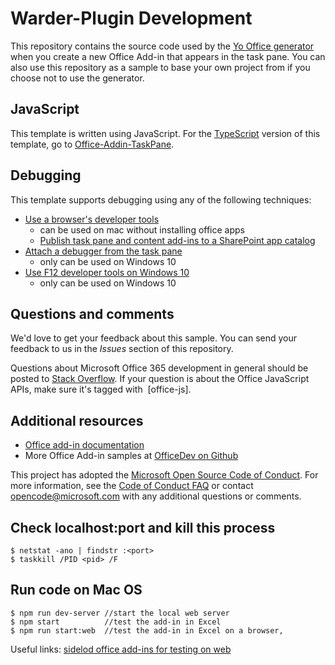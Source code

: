 # Warder-Plugin Development

This repository contains the source code used by the [Yo Office generator](https://github.com/OfficeDev/generator-office) when you create a new Office Add-in that appears in the task pane. You can also use this repository as a sample to base your own project from if you choose not to use the generator. 

## JavaScript

This template is written using JavaScript. For the [TypeScript](http://www.typescriptlang.org/) version of this template, go to [Office-Addin-TaskPane](https://github.com/OfficeDev/Office-Addin-TaskPane).

## Debugging

This template supports debugging using any of the following techniques:

- [Use a browser's developer tools](https://docs.microsoft.com/office/dev/add-ins/testing/debug-add-ins-in-office-online)
  - can be used on mac without installing office apps
  - [Publish task pane and content add-ins to a SharePoint app catalog](https://docs.microsoft.com/en-us/office/dev/add-ins/publish/publish-task-pane-and-content-add-ins-to-an-add-in-catalog)
- [Attach a debugger from the task pane](https://docs.microsoft.com/office/dev/add-ins/testing/attach-debugger-from-task-pane)
  - only can be used on Windows 10
- [Use F12 developer tools on Windows 10](https://docs.microsoft.com/office/dev/add-ins/testing/debug-add-ins-using-f12-developer-tools-on-windows-10)
  - only can be used on Windows 10 

## Questions and comments

We'd love to get your feedback about this sample. You can send your feedback to us in the *Issues* section of this repository.

Questions about Microsoft Office 365 development in general should be posted to [Stack Overflow](http://stackoverflow.com/questions/tagged/office-js+API).  If your question is about the Office JavaScript APIs, make sure it's tagged with  [office-js].

## Additional resources

* [Office add-in documentation](https://docs.microsoft.com/office/dev/add-ins/overview/office-add-ins)
* More Office Add-in samples at [OfficeDev on Github](https://github.com/officedev)

This project has adopted the [Microsoft Open Source Code of Conduct](https://opensource.microsoft.com/codeofconduct/). For more information, see the [Code of Conduct FAQ](https://opensource.microsoft.com/codeofconduct/faq/) or contact [opencode@microsoft.com](mailto:opencode@microsoft.com) with any additional questions or comments.

## Check localhost:port and kill this process
    $ netstat -ano | findstr :<port>
    $ taskkill /PID <pid> /F

## Run code on Mac OS
    $ npm run dev-server //start the local web server
    $ npm start          //test the add-in in Excel
    $ npm run start:web  //test the add-in in Excel on a browser, 

Useful links: [sidelod office add-ins for testing on web](https://docs.microsoft.com/en-us/office/dev/add-ins/testing/sideload-office-add-ins-for-testing)
